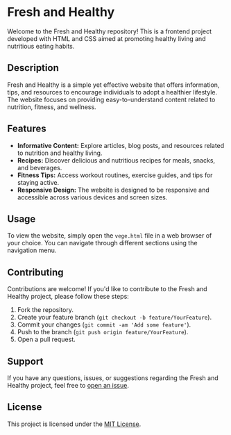 # Fresh and Healthy

Welcome to the Fresh and Healthy repository! This is a frontend project developed with HTML and CSS aimed at promoting healthy living and nutritious eating habits.

## Description

Fresh and Healthy is a simple yet effective website that offers information, tips, and resources to encourage individuals to adopt a healthier lifestyle. The website focuses on providing easy-to-understand content related to nutrition, fitness, and wellness.

## Features

- **Informative Content:** Explore articles, blog posts, and resources related to nutrition and healthy living.
- **Recipes:** Discover delicious and nutritious recipes for meals, snacks, and beverages.
- **Fitness Tips:** Access workout routines, exercise guides, and tips for staying active.
- **Responsive Design:** The website is designed to be responsive and accessible across various devices and screen sizes.

## Usage

To view the website, simply open the `vege.html` file in a web browser of your choice. You can navigate through different sections using the navigation menu.

## Contributing

Contributions are welcome! If you'd like to contribute to the Fresh and Healthy project, please follow these steps:

1. Fork the repository.
2. Create your feature branch (`git checkout -b feature/YourFeature`).
3. Commit your changes (`git commit -am 'Add some feature'`).
4. Push to the branch (`git push origin feature/YourFeature`).
5. Open a pull request.

## Support

If you have any questions, issues, or suggestions regarding the Fresh and Healthy project, feel free to [open an issue](https://github.com/yourusername/fresh-and-healthy/issues).

## License

This project is licensed under the [MIT License](LICENSE).


